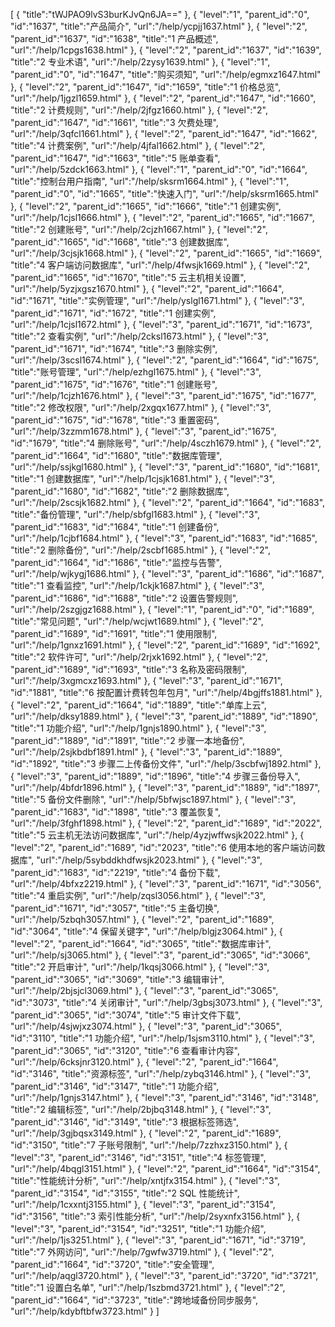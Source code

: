 [
	{
		"title":"tWJPAO9lvS3burKJvQn6JA=="
	},
	{
		"level":"1",
		"parent_id":"0",
		"id":"1637",
		"title":"产品简介",
		"url":"/help/ycpjj1637.html"
	},
	{
		"level":"2",
		"parent_id":"1637",
		"id":"1638",
		"title":"1  产品概述",
		"url":"/help/1cpgs1638.html"
	},
	{
		"level":"2",
		"parent_id":"1637",
		"id":"1639",
		"title":"2  专业术语",
		"url":"/help/2zysy1639.html"
	},
	{
		"level":"1",
		"parent_id":"0",
		"id":"1647",
		"title":"购买须知",
		"url":"/help/egmxz1647.html"
	},
	{
		"level":"2",
		"parent_id":"1647",
		"id":"1659",
		"title":"1  价格总览",
		"url":"/help/1jgzl1659.html"
	},
	{
		"level":"2",
		"parent_id":"1647",
		"id":"1660",
		"title":"2  计费规则",
		"url":"/help/2jfgz1660.html"
	},
	{
		"level":"2",
		"parent_id":"1647",
		"id":"1661",
		"title":"3  欠费处理",
		"url":"/help/3qfcl1661.html"
	},
	{
		"level":"2",
		"parent_id":"1647",
		"id":"1662",
		"title":"4  计费案例",
		"url":"/help/4jfal1662.html"
	},
	{
		"level":"2",
		"parent_id":"1647",
		"id":"1663",
		"title":"5  账单查看",
		"url":"/help/5zdck1663.html"
	},
	{
		"level":"1",
		"parent_id":"0",
		"id":"1664",
		"title":"控制台用户指南",
		"url":"/help/sksrm1664.html"
	},
	{
		"level":"1",
		"parent_id":"0",
		"id":"1665",
		"title":"快速入门",
		"url":"/help/sksrm1665.html"
	},
	{
		"level":"2",
		"parent_id":"1665",
		"id":"1666",
		"title":"1  创建实例",
		"url":"/help/1cjsl1666.html"
	},
	{
		"level":"2",
		"parent_id":"1665",
		"id":"1667",
		"title":"2  创建账号",
		"url":"/help/2cjzh1667.html"
	},
	{
		"level":"2",
		"parent_id":"1665",
		"id":"1668",
		"title":"3  创建数据库",
		"url":"/help/3cjsjk1668.html"
	},
	{
		"level":"2",
		"parent_id":"1665",
		"id":"1669",
		"title":"4  客户端访问数据库",
		"url":"/help/4fwsjk1669.html"
	},
	{
		"level":"2",
		"parent_id":"1665",
		"id":"1670",
		"title":"5  云主机相关设置",
		"url":"/help/5yzjxgsz1670.html"
	},
	{
		"level":"2",
		"parent_id":"1664",
		"id":"1671",
		"title":"实例管理",
		"url":"/help/yslgl1671.html"
	},
	{
		"level":"3",
		"parent_id":"1671",
		"id":"1672",
		"title":"1  创建实例",
		"url":"/help/1cjsl1672.html"
	},
	{
		"level":"3",
		"parent_id":"1671",
		"id":"1673",
		"title":"2  查看实例",
		"url":"/help/2cksl1673.html"
	},
	{
		"level":"3",
		"parent_id":"1671",
		"id":"1674",
		"title":"3  删除实例",
		"url":"/help/3scsl1674.html"
	},
	{
		"level":"2",
		"parent_id":"1664",
		"id":"1675",
		"title":"账号管理",
		"url":"/help/ezhgl1675.html"
	},
	{
		"level":"3",
		"parent_id":"1675",
		"id":"1676",
		"title":"1  创建账号",
		"url":"/help/1cjzh1676.html"
	},
	{
		"level":"3",
		"parent_id":"1675",
		"id":"1677",
		"title":"2  修改权限",
		"url":"/help/2xgqx1677.html"
	},
	{
		"level":"3",
		"parent_id":"1675",
		"id":"1678",
		"title":"3  重置密码",
		"url":"/help/3zzmm1678.html"
	},
	{
		"level":"3",
		"parent_id":"1675",
		"id":"1679",
		"title":"4  删除账号",
		"url":"/help/4sczh1679.html"
	},
	{
		"level":"2",
		"parent_id":"1664",
		"id":"1680",
		"title":"数据库管理",
		"url":"/help/ssjkgl1680.html"
	},
	{
		"level":"3",
		"parent_id":"1680",
		"id":"1681",
		"title":"1  创建数据库",
		"url":"/help/1cjsjk1681.html"
	},
	{
		"level":"3",
		"parent_id":"1680",
		"id":"1682",
		"title":"2  删除数据库",
		"url":"/help/2scsjk1682.html"
	},
	{
		"level":"2",
		"parent_id":"1664",
		"id":"1683",
		"title":"备份管理",
		"url":"/help/sbfgl1683.html"
	},
	{
		"level":"3",
		"parent_id":"1683",
		"id":"1684",
		"title":"1  创建备份",
		"url":"/help/1cjbf1684.html"
	},
	{
		"level":"3",
		"parent_id":"1683",
		"id":"1685",
		"title":"2  删除备份",
		"url":"/help/2scbf1685.html"
	},
	{
		"level":"2",
		"parent_id":"1664",
		"id":"1686",
		"title":"监控与告警",
		"url":"/help/wjkygj1686.html"
	},
	{
		"level":"3",
		"parent_id":"1686",
		"id":"1687",
		"title":"1  查看监控",
		"url":"/help/1ckjk1687.html"
	},
	{
		"level":"3",
		"parent_id":"1686",
		"id":"1688",
		"title":"2  设置告警规则",
		"url":"/help/2szgjgz1688.html"
	},
	{
		"level":"1",
		"parent_id":"0",
		"id":"1689",
		"title":"常见问题",
		"url":"/help/wcjwt1689.html"
	},
	{
		"level":"2",
		"parent_id":"1689",
		"id":"1691",
		"title":"1  使用限制",
		"url":"/help/1gnxz1691.html"
	},
	{
		"level":"2",
		"parent_id":"1689",
		"id":"1692",
		"title":"2  软件许可",
		"url":"/help/2rjxk1692.html"
	},
	{
		"level":"2",
		"parent_id":"1689",
		"id":"1693",
		"title":"3  名称及密码限制",
		"url":"/help/3xgmcxz1693.html"
	},
	{
		"level":"3",
		"parent_id":"1671",
		"id":"1881",
		"title":"6  按配置计费转包年包月",
		"url":"/help/4bgjffs1881.html"
	},
	{
		"level":"2",
		"parent_id":"1664",
		"id":"1889",
		"title":"单库上云",
		"url":"/help/dksy1889.html"
	},
	{
		"level":"3",
		"parent_id":"1889",
		"id":"1890",
		"title":"1  功能介绍",
		"url":"/help/1gnjs1890.html"
	},
	{
		"level":"3",
		"parent_id":"1889",
		"id":"1891",
		"title":"2  步骤一本地备份",
		"url":"/help/2sjkbdbf1891.html"
	},
	{
		"level":"3",
		"parent_id":"1889",
		"id":"1892",
		"title":"3  步骤二上传备份文件",
		"url":"/help/3scbfwj1892.html"
	},
	{
		"level":"3",
		"parent_id":"1889",
		"id":"1896",
		"title":"4  步骤三备份导入",
		"url":"/help/4bfdr1896.html"
	},
	{
		"level":"3",
		"parent_id":"1889",
		"id":"1897",
		"title":"5  备份文件删除",
		"url":"/help/5bfwjsc1897.html"
	},
	{
		"level":"3",
		"parent_id":"1683",
		"id":"1898",
		"title":"3  覆盖恢复",
		"url":"/help/3fghf1898.html"
	},
	{
		"level":"2",
		"parent_id":"1689",
		"id":"2022",
		"title":"5  云主机无法访问数据库",
		"url":"/help/4yzjwffwsjk2022.html"
	},
	{
		"level":"2",
		"parent_id":"1689",
		"id":"2023",
		"title":"6  使用本地的客户端访问数据库",
		"url":"/help/5sybddkhdfwsjk2023.html"
	},
	{
		"level":"3",
		"parent_id":"1683",
		"id":"2219",
		"title":"4  备份下载",
		"url":"/help/4bfxz2219.html"
	},
	{
		"level":"3",
		"parent_id":"1671",
		"id":"3056",
		"title":"4 重启实例",
		"url":"/help/zqsl3056.html"
	},
	{
		"level":"3",
		"parent_id":"1671",
		"id":"3057",
		"title":"5 主备切换",
		"url":"/help/5zbqh3057.html"
	},
	{
		"level":"2",
		"parent_id":"1689",
		"id":"3064",
		"title":"4 保留关键字",
		"url":"/help/blgjz3064.html"
	},
	{
		"level":"2",
		"parent_id":"1664",
		"id":"3065",
		"title":"数据库审计",
		"url":"/help/sj3065.html"
	},
	{
		"level":"3",
		"parent_id":"3065",
		"id":"3066",
		"title":"2 开启审计",
		"url":"/help/1kqsj3066.html"
	},
	{
		"level":"3",
		"parent_id":"3065",
		"id":"3069",
		"title":"3  编辑审计",
		"url":"/help/2bjsjcl3069.html"
	},
	{
		"level":"3",
		"parent_id":"3065",
		"id":"3073",
		"title":"4 关闭审计",
		"url":"/help/3gbsj3073.html"
	},
	{
		"level":"3",
		"parent_id":"3065",
		"id":"3074",
		"title":"5  审计文件下载",
		"url":"/help/4sjwjxz3074.html"
	},
	{
		"level":"3",
		"parent_id":"3065",
		"id":"3110",
		"title":"1  功能介绍",
		"url":"/help/1sjsm3110.html"
	},
	{
		"level":"3",
		"parent_id":"3065",
		"id":"3120",
		"title":"6 查看审计内容",
		"url":"/help/6cksjnr3120.html"
	},
	{
		"level":"2",
		"parent_id":"1664",
		"id":"3146",
		"title":"资源标签",
		"url":"/help/zybq3146.html"
	},
	{
		"level":"3",
		"parent_id":"3146",
		"id":"3147",
		"title":"1 功能介绍",
		"url":"/help/1gnjs3147.html"
	},
	{
		"level":"3",
		"parent_id":"3146",
		"id":"3148",
		"title":"2 编辑标签",
		"url":"/help/2bjbq3148.html"
	},
	{
		"level":"3",
		"parent_id":"3146",
		"id":"3149",
		"title":"3  根据标签筛选",
		"url":"/help/3gjbqsx3149.html"
	},
	{
		"level":"2",
		"parent_id":"1689",
		"id":"3150",
		"title":"7 子账号限制",
		"url":"/help/7zzhxz3150.html"
	},
	{
		"level":"3",
		"parent_id":"3146",
		"id":"3151",
		"title":"4 标签管理",
		"url":"/help/4bqgl3151.html"
	},
	{
		"level":"2",
		"parent_id":"1664",
		"id":"3154",
		"title":"性能统计分析",
		"url":"/help/xntjfx3154.html"
	},
	{
		"level":"3",
		"parent_id":"3154",
		"id":"3155",
		"title":"2 SQL 性能统计",
		"url":"/help/1cxxntj3155.html"
	},
	{
		"level":"3",
		"parent_id":"3154",
		"id":"3156",
		"title":"3  索引性能分析",
		"url":"/help/2syxnfx3156.html"
	},
	{
		"level":"3",
		"parent_id":"3154",
		"id":"3251",
		"title":"1  功能介绍",
		"url":"/help/1js3251.html"
	},
	{
		"level":"3",
		"parent_id":"1671",
		"id":"3719",
		"title":"7 外网访问",
		"url":"/help/7gwfw3719.html"
	},
	{
		"level":"2",
		"parent_id":"1664",
		"id":"3720",
		"title":"安全管理",
		"url":"/help/aqgl3720.html"
	},
	{
		"level":"3",
		"parent_id":"3720",
		"id":"3721",
		"title":"1 设置白名单",
		"url":"/help/1szbmd3721.html"
	},
	{
		"level":"2",
		"parent_id":"1664",
		"id":"3723",
		"title":"跨地域备份同步服务",
		"url":"/help/kdybftbfw3723.html"
	}
]
